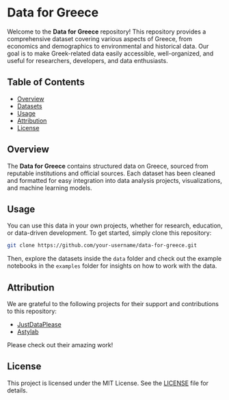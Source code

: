 # Data for Greece

Welcome to the **Data for Greece** repository! This repository provides a comprehensive dataset covering various aspects of Greece, from economics and demographics to environmental and historical data. Our goal is to make Greek-related data easily accessible, well-organized, and useful for researchers, developers, and data enthusiasts.

## Table of Contents

- [Overview](#overview)
- [Datasets](#datasets)
- [Usage](#usage)
- [Attribution](#attribution)
- [License](#license)

## Overview

The **Data for Greece** contains structured data on Greece, sourced from reputable institutions and official sources. Each dataset has been cleaned and formatted for easy integration into data analysis projects, visualizations, and machine learning models.

## Usage

You can use this data in your own projects, whether for research, education, or data-driven development. To get started, simply clone this repository:

```bash
git clone https://github.com/your-username/data-for-greece.git
```

Then, explore the datasets inside the `data` folder and check out the example notebooks in the `examples` folder for insights on how to work with the data.

## Attribution

We are grateful to the following projects for their support and contributions to this repository:

- [JustDataPlease](https://justdataplease.com)  
- [Astylab](https://astylab.gr)

Please check out their amazing work!

## License

This project is licensed under the MIT License. See the [LICENSE](LICENSE) file for details.
